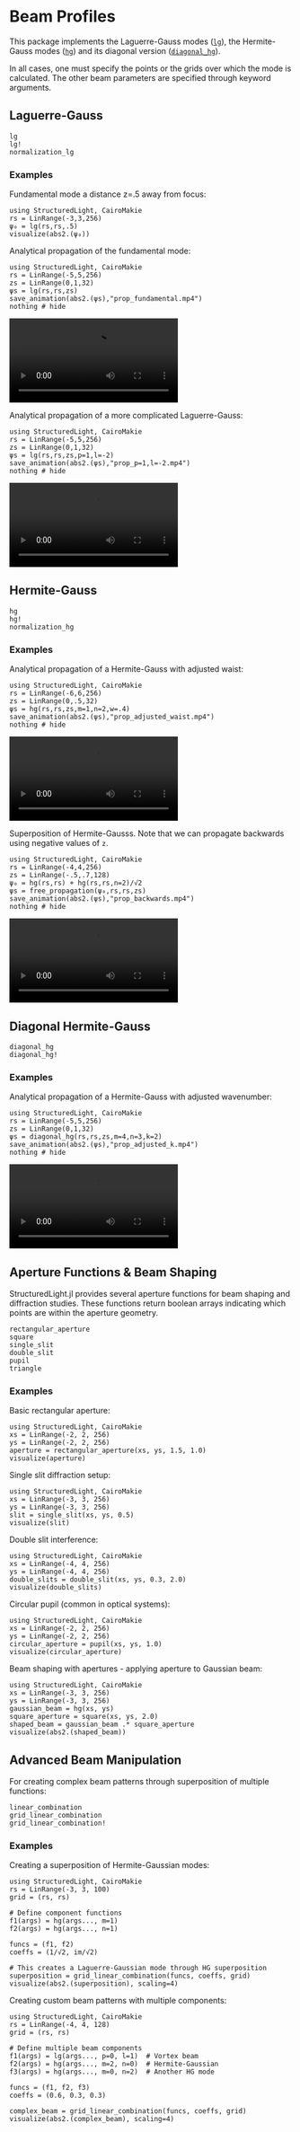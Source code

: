 # Beam Profiles

This package implements the Laguerre-Gauss modes ([`lg`](@ref)), the Hermite-Gauss modes ([`hg`](@ref)) and its diagonal version ([`diagonal_hg`](@ref)).

In all cases, one must specify the points or the grids over which the mode is calculated. The other beam parameters are specified through keyword arguments.

## Laguerre-Gauss

```@docs
lg
lg!
normalization_lg
```

### Examples

Fundamental mode a distance z=.5 away from focus:
```@example
using StructuredLight, CairoMakie
rs = LinRange(-3,3,256)
ψ₀ = lg(rs,rs,.5)
visualize(abs2.(ψ₀))
```

Analytical propagation of the fundamental mode:
```@example
using StructuredLight, CairoMakie
rs = LinRange(-5,5,256) 
zs = LinRange(0,1,32)
ψs = lg(rs,rs,zs) 
save_animation(abs2.(ψs),"prop_fundamental.mp4")
nothing # hide
```

![](prop_fundamental.mp4)

Analytical propagation of a more complicated Laguerre-Gauss:
```@example
using StructuredLight, CairoMakie
rs = LinRange(-5,5,256) 
zs = LinRange(0,1,32)
ψs = lg(rs,rs,zs,p=1,l=-2)
save_animation(abs2.(ψs),"prop_p=1,l=-2.mp4")
nothing # hide
```

![](prop_p=1,l=-2.mp4)

## Hermite-Gauss


```@docs
hg
hg!
normalization_hg
```

### Examples

Analytical propagation of a Hermite-Gauss with adjusted waist:
```@example
using StructuredLight, CairoMakie
rs = LinRange(-6,6,256) 
zs = LinRange(0,.5,32)
ψs = hg(rs,rs,zs,m=1,n=2,w=.4)
save_animation(abs2.(ψs),"prop_adjusted_waist.mp4")
nothing # hide
```

![](prop_adjusted_waist.mp4)

Superposition of Hermite-Gausss. Note that we can propagate backwards using negative values of `z`.
```@example
using StructuredLight, CairoMakie
rs = LinRange(-4,4,256) 
zs = LinRange(-.5,.7,128)
ψ₀ = hg(rs,rs) + hg(rs,rs,n=2)/√2
ψs = free_propagation(ψ₀,rs,rs,zs)
save_animation(abs2.(ψs),"prop_backwards.mp4")
nothing # hide
```

![](prop_backwards.mp4)

## Diagonal Hermite-Gauss

```@docs
diagonal_hg
diagonal_hg!
```

### Examples

Analytical propagation of a Hermite-Gauss with adjusted wavenumber:
```@example
using StructuredLight, CairoMakie
rs = LinRange(-5,5,256) 
zs = LinRange(0,1,32)
ψs = diagonal_hg(rs,rs,zs,m=4,n=3,k=2)
save_animation(abs2.(ψs),"prop_adjusted_k.mp4")
nothing # hide
```

![](prop_adjusted_k.mp4)

## Aperture Functions & Beam Shaping

StructuredLight.jl provides several aperture functions for beam shaping and diffraction studies. These functions return boolean arrays indicating which points are within the aperture geometry.

```@docs
rectangular_aperture
square
single_slit
double_slit
pupil
triangle
```

### Examples

Basic rectangular aperture:
```@example
using StructuredLight, CairoMakie
xs = LinRange(-2, 2, 256)
ys = LinRange(-2, 2, 256)
aperture = rectangular_aperture(xs, ys, 1.5, 1.0)
visualize(aperture)
```

Single slit diffraction setup:
```@example
using StructuredLight, CairoMakie
xs = LinRange(-3, 3, 256)
ys = LinRange(-3, 3, 256)
slit = single_slit(xs, ys, 0.5)
visualize(slit)
```

Double slit interference:
```@example
using StructuredLight, CairoMakie
xs = LinRange(-4, 4, 256)
ys = LinRange(-4, 4, 256)
double_slits = double_slit(xs, ys, 0.3, 2.0)
visualize(double_slits)
```

Circular pupil (common in optical systems):
```@example
using StructuredLight, CairoMakie
xs = LinRange(-2, 2, 256)
ys = LinRange(-2, 2, 256)
circular_aperture = pupil(xs, ys, 1.0)
visualize(circular_aperture)
```

Beam shaping with apertures - applying aperture to Gaussian beam:
```@example
using StructuredLight, CairoMakie
xs = LinRange(-3, 3, 256)
ys = LinRange(-3, 3, 256)
gaussian_beam = hg(xs, ys)
square_aperture = square(xs, ys, 2.0)
shaped_beam = gaussian_beam .* square_aperture
visualize(abs2.(shaped_beam))
```

## Advanced Beam Manipulation

For creating complex beam patterns through superposition of multiple functions:

```@docs
linear_combination
grid_linear_combination
grid_linear_combination!
```

### Examples

Creating a superposition of Hermite-Gaussian modes:
```@example
using StructuredLight, CairoMakie
rs = LinRange(-3, 3, 100)
grid = (rs, rs)

# Define component functions
f1(args) = hg(args..., m=1)
f2(args) = hg(args..., n=1)

funcs = (f1, f2)
coeffs = (1/√2, im/√2)

# This creates a Laguerre-Gaussian mode through HG superposition
superposition = grid_linear_combination(funcs, coeffs, grid)
visualize(abs2.(superposition), scaling=4)
```

Creating custom beam patterns with multiple components:
```@example
using StructuredLight, CairoMakie
rs = LinRange(-4, 4, 128)
grid = (rs, rs)

# Define multiple beam components
f1(args) = lg(args..., p=0, l=1)  # Vortex beam
f2(args) = hg(args..., m=2, n=0)  # Hermite-Gaussian
f3(args) = hg(args..., m=0, n=2)  # Another HG mode

funcs = (f1, f2, f3)
coeffs = (0.6, 0.3, 0.3)

complex_beam = grid_linear_combination(funcs, coeffs, grid)
visualize(abs2.(complex_beam), scaling=4)
```